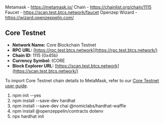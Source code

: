 Metamask - https://metamask.io/
Chain - https://chainlist.org/chain/1115
Faucet - https://scan.test.btcs.network/faucet
Openzep Wizard - https://wizard.openzeppelin.com/

## Core Testnet[​](https://docs.coredao.org/docs/Dev-Guide/network-config#core-testnet "Direct link to Core Testnet")

- **Network Name:** Core Blockchain Testnet
- **RPC URL:** [https://rpc.test.btcs.network](https://rpc.test.btcs.network/)
- **Chain ID:** 1115 (0x45b)
- **Currency Symbol:** tCORE
- **Block Explorer URL:** [https://scan.test.btcs.network](https://scan.test.btcs.network/)

To import Core Testnet chain details to MetaMask, refer to our [Core Testnet user guide](https://docs.coredao.org/docs/Dev-Guide/core-testnet-wallet-config).

1. npm init --yes
2. npm install --save-dev hardhat
3. npm install --save-dev chai @nomiclabs/hardhat-waffle 
4. npm install @openzeppelin/contracts dotenv
5. npx hardhat init

